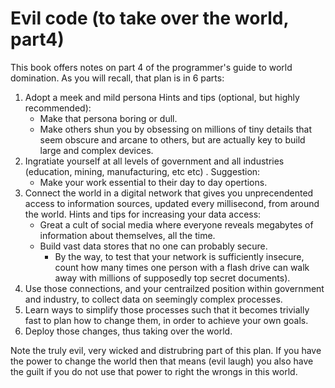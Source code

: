 # Evil code (to take over the world, part4)

This book offers notes on part 4 of the programmer's guide to world domination. 
As you will recall, that plan is in 6 parts:

1. Adopt a meek and mild persona Hints and tips (optional, but highly recommended):
   + Make that persona boring or dull. 
   + Make others shun you by obsessing on millions of tiny details that seem obscure and arcane to
     others, but are actually key to build large and complex devices.
2. Ingratiate yourself at all levels of government and all industries (education, mining, manufacturing, etc etc) . Suggestion: 
   + Make your work essential to their day to day opertions.
3. Connect the world in a digital network that gives you unprecendented access
   to information sources, updated every millisecond, from around the world.
   Hints and tips for increasing your data access:
   + Great a cult of social media where everyone reveals megabytes of information
     about themselves, all the time.
   + Build vast data stores that no one can probably secure.
     + By the way, to test that your network is sufficiently insecure,  count how many times one person with
       a  flash drive can walk away with  millions of supposedly top secret documents).
4. Use those connections, and your centrailzed position within government and industry,  to collect data on seemingly complex processes.
5. Learn ways to simplify those  processes such that it becomes
   trivially fast to plan how to change them, in order to achieve
   your own goals. 
6. Deploy those changes, thus taking over the world.

Note the truly evil, very wicked and distrubring part of this plan. If you have the power to change the world then that means  (evil laugh) you also  have the guilt if you do not use that power to right the wrongs in this world. 


  
  
